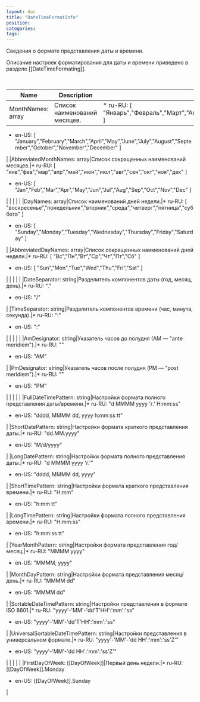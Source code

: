 ```yaml
---
layout: doc
title: "DateTimeFormatInfo"
position: 
categories: 
tags: 
---
```


Сведения о формате представления даты и времени.

Описание настроек форматирования для даты и времени приведено в разделе [[DateTimeFormating]].

 

|Name|Description|Example|
|----|-----------|-------|
|MonthNames: array<string>|Список наименований месяцев.|* ru-RU: [ "Январь","Февраль","Март","Апрель","Май","Июнь","Июль","Август","Сентябрь","Октябрь","Ноябрь","Декабрь" ]
* en-US: [ "January","February","March","April","May","June","July","August","September","October","November","December" ]

|
|AbbreviatedMonthNames: array<string>|Список сокращенных наименований месяцев.|* ru-RU: [ "янв","фев","мар","апр","май","июн","июл","авг","сен","окт","ноя","дек" ]
* en-US: [ "Jan","Feb","Mar","Apr","May","Jun","Jul","Aug","Sep","Oct","Nov","Dec" ]

|
| | | |
|DayNames: array<string>|Список наименований дней недели.|* ru-RU: [ "воскресенье","понедельник","вторник","среда","четверг","пятница","суббота" ]
* en-US: [ "Sunday","Monday","Tuesday","Wednesday","Thursday","Friday","Saturday" ]

|
|AbbreviatedDayNames: array<string>|Список сокращенных наименований дней недели.|* ru-RU: [ "Вс","Пн","Вт","Ср","Чт","Пт","Сб" ]
* en-US: [ "Sun","Mon","Tue","Wed","Thu","Fri","Sat" ]

|
| | | |
|DateSeparator: string|Разделитель компонентов даты (год, месяц, день).|* ru-RU: "."
* en-US: "/"

|
|TimeSeparator: string|Разделитель компонентов времени (час, минута, секунда).|* ru-RU: ":"
* en-US: ":"

|
| | | |
|AmDesignator: string|Указатель часов до полудня (АМ — "ante meridiem").|* ru-RU: ""
* en-US: "AM"

|
|PmDesignator: string|Указатель часов после полудня (PМ — "post meridiem").|* ru-RU: ""
* en-US: "PM"

|
| | | |
|FullDateTimePattern: string|Настройки формата полного представления даты/времени.|* ru-RU: "d MMMM yyyy 'г.' H:mm:ss"
* en-US: "dddd, MMMM dd, yyyy h:mm:ss tt"

|
|ShortDatePattern: string|Настройки формата краткого представления даты.|* ru-RU: "dd.MM.yyyy"
* en-US: "M/d/yyyy"

|
|LongDatePattern: string|Настройки формата полного представления даты.|* ru-RU: "d MMMM yyyy 'г.'"
* en-US: "dddd, MMMM dd, yyyy"

|
|ShortTimePattern: string|Настройки формата краткого представления времени.|* ru-RU: "H:mm"
* en-US: "h:mm tt"

|
|LongTimePattern: string|Настройки формата полного представления времени.|* ru-RU: "H:mm:ss"
* en-US: "h:mm:ss tt"

|
|YearMonthPattern: string|Настройки формата представления год/месяц.|* ru-RU: "MMMM yyyy"
* en-US: "MMMM, yyyy"

|
|MonthDayPattern: string|Настройки формата представления месяц/день.|* ru-RU: "MMMM dd"
* en-US: "MMMM dd"

|
|SortableDateTimePattern: string|Настройки представления в формате ISO 8601.|* ru-RU: "yyyy'-'MM'-'dd'T'HH':'mm':'ss"
* en-US: "yyyy'-'MM'-'dd'T'HH':'mm':'ss"

|
|UniversalSortableDateTimePattern: string|Настройки представления в универсальном формате.|* ru-RU: "yyyy'-'MM'-'dd HH':'mm':'ss'Z'"
* en-US: "yyyy'-'MM'-'dd HH':'mm':'ss'Z'"

|
| | | |
|FirstDayOfWeek: [[DayOfWeek]]|Первый день недели.|* ru-RU: [[DayOfWeek]].Monday
* en-US: [[DayOfWeek]].Sunday

|

 

 

